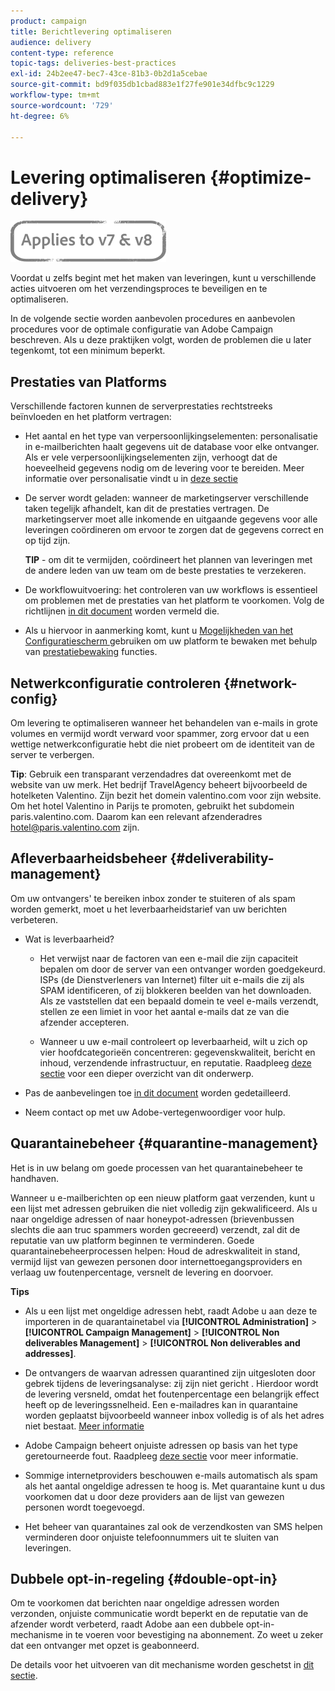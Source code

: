 ```yaml
---
product: campaign
title: Berichtlevering optimaliseren
audience: delivery
content-type: reference
topic-tags: deliveries-best-practices
exl-id: 24b2ee47-bec7-43ce-81b3-0b2d1a5cebae
source-git-commit: bd9f035db1cbad883e1f27fe901e34dfbc9c1229
workflow-type: tm+mt
source-wordcount: '729'
ht-degree: 6%

---
```


# Levering optimaliseren {#optimize-delivery}

![](../../assets/common.svg)

Voordat u zelfs begint met het maken van leveringen, kunt u verschillende acties uitvoeren om het verzendingsproces te beveiligen en te optimaliseren.

In de volgende sectie worden aanbevolen procedures en aanbevolen procedures voor de optimale configuratie van Adobe Campaign beschreven. Als u deze praktijken volgt, worden de problemen die u later tegenkomt, tot een minimum beperkt.

## Prestaties van Platforms

Verschillende factoren kunnen de serverprestaties rechtstreeks beïnvloeden en het platform vertragen:

* Het aantal en het type van verpersoonlijkingselementen: personalisatie in e-mailberichten haalt gegevens uit de database voor elke ontvanger. Als er vele verpersoonlijkingselementen zijn, verhoogt dat de hoeveelheid gegevens nodig om de levering voor te bereiden.  Meer informatie over personalisatie vindt u in [deze sectie](about-personalization.md)

* De server wordt geladen: wanneer de marketingserver verschillende taken tegelijk afhandelt, kan dit de prestaties vertragen. De marketingserver moet alle inkomende en uitgaande gegevens voor alle leveringen coördineren om ervoor te zorgen dat de gegevens correct en op tijd zijn.

   **TIP**  - om dit te vermijden, coördineert het plannen van leveringen met de andere leden van uw team om de beste prestaties te verzekeren.

* De workflowuitvoering: het controleren van uw workflows is essentieel om problemen met de prestaties van het platform te voorkomen. Volg de richtlijnen [in dit document](../../workflow/using/workflow-best-practices.md#execution-and-performance) worden vermeld die.

* Als u hiervoor in aanmerking komt, kunt u [Mogelijkheden van het Configuratiescherm ](https://experienceleague.adobe.com/docs/control-panel/using/discover-control-panel/key-features.html) gebruiken om uw platform te bewaken met behulp van [prestatiebewaking](https://experienceleague.adobe.com/docs/control-panel/using/performance-monitoring/about-performance-monitoring.html) functies.

## Netwerkconfiguratie controleren {#network-config}

Om levering te optimaliseren wanneer het behandelen van e-mails in grote volumes en vermijd wordt verward voor spammer, zorg ervoor dat u een wettige netwerkconfiguratie hebt die niet probeert om de identiteit van de server te verbergen.

**Tip**: Gebruik een transparant verzendadres dat overeenkomt met de website van uw merk. Het bedrijf TravelAgency beheert bijvoorbeeld de hotelketen Valentino. Zijn bezit het domein valentino.com voor zijn website. Om het hotel Valentino in Parijs te promoten, gebruikt het subdomein paris.valentino.com. Daarom kan een relevant afzenderadres hotel@paris.valentino.com zijn.

## Afleverbaarheidsbeheer {#deliverability-management}

Om uw ontvangers&#39; te bereiken inbox zonder te stuiteren of als spam worden gemerkt, moet u het leverbaarheidstarief van uw berichten verbeteren.

* Wat is leverbaarheid?

   * Het verwijst naar de factoren van een e-mail die zijn capaciteit bepalen om door de server van een ontvanger worden goedgekeurd. ISPs (de Dienstverleners van Internet) filter uit e-mails die zij als SPAM identificeren, of zij blokkeren beelden van het downloaden. Als ze vaststellen dat een bepaald domein te veel e-mails verzendt, stellen ze een limiet in voor het aantal e-mails dat ze van die afzender accepteren.

   * Wanneer u uw e-mail controleert op leverbaarheid, wilt u zich op vier hoofdcategorieën concentreren: gegevenskwaliteit, bericht en inhoud, verzendende infrastructuur, en reputatie. Raadpleeg [deze sectie](about-deliverability.md) voor een dieper overzicht van dit onderwerp.

* Pas de aanbevelingen toe [in dit document](about-deliverability.md) worden gedetailleerd.

* Neem contact op met uw Adobe-vertegenwoordiger voor hulp.

## Quarantainebeheer {#quarantine-management}

Het is in uw belang om goede processen van het quarantainebeheer te handhaven.

Wanneer u e-mailberichten op een nieuw platform gaat verzenden, kunt u een lijst met adressen gebruiken die niet volledig zijn gekwalificeerd. Als u naar ongeldige adressen of naar honeypot-adressen (brievenbussen slechts die aan truc spammers worden gecreeerd) verzendt, zal dit de reputatie van uw platform beginnen te verminderen. Goede quarantainebeheerprocessen helpen: Houd de adreskwaliteit in stand, vermijd lijst van gewezen personen door internettoegangsproviders en verlaag uw foutenpercentage, versnelt de levering en doorvoer.

**Tips**

* Als u een lijst met ongeldige adressen hebt, raadt Adobe u aan deze te importeren in de quarantainetabel via **[!UICONTROL Administration]** > **[!UICONTROL Campaign Management]** > **[!UICONTROL Non deliverables Management]** > **[!UICONTROL Non deliverables and addresses]**.

* De ontvangers de waarvan adressen quarantined zijn uitgesloten door gebrek tijdens de leveringsanalyse: zij zijn niet gericht . Hierdoor wordt de levering versneld, omdat het foutenpercentage een belangrijk effect heeft op de leveringssnelheid. Een e-mailadres kan in quarantaine worden geplaatst bijvoorbeeld wanneer inbox volledig is of als het adres niet bestaat. [Meer informatie](#identifying-quarantined-addresses-for-a-delivery)

* Adobe Campaign beheert onjuiste adressen op basis van het type geretourneerde fout. Raadpleeg [deze sectie](understanding-quarantine-management.md) voor meer informatie.


* Sommige internetproviders beschouwen e-mails automatisch als spam als het aantal ongeldige adressen te hoog is. Met quarantaine kunt u dus voorkomen dat u door deze providers aan de lijst van gewezen personen wordt toegevoegd.

* Het beheer van quarantaines zal ook de verzendkosten van SMS helpen verminderen door onjuiste telefoonnummers uit te sluiten van leveringen.

## Dubbele opt-in-regeling {#double-opt-in}

Om te voorkomen dat berichten naar ongeldige adressen worden verzonden, onjuiste communicatie wordt beperkt en de reputatie van de afzender wordt verbeterd, raadt Adobe aan een dubbele opt-in-mechanisme in te voeren voor bevestiging na abonnement. Zo weet u zeker dat een ontvanger met opzet is geabonneerd.

De details voor het uitvoeren van dit mechanisme worden geschetst in [dit sectie](../../web/using/use-cases--web-forms.md).
